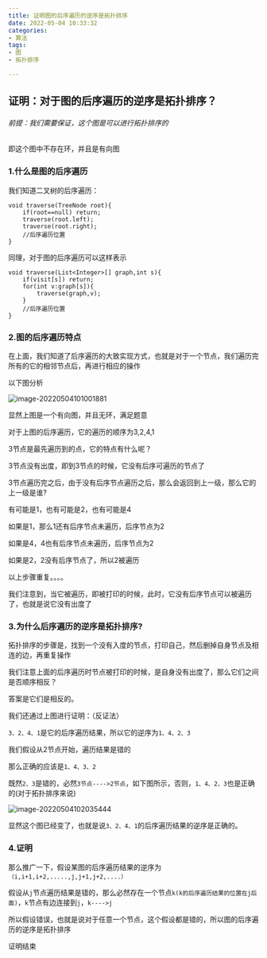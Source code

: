 ```yaml
---
title: 证明图的后序遍历的逆序是拓扑排序
date: 2022-05-04 10:33:32
categories: 
- 算法
tags: 
- 图
- 拓扑排序

---
```

## 证明：对于图的后序遍历的逆序是拓扑排序？

###### 前提：我们需要保证，这个图是可以进行拓扑排序的

即这个图中不存在环，并且是有向图

### 1.什么是图的后序遍历

我们知道二叉树的后序遍历：

```
void traverse(TreeNode root){
	if(root==null) return;
	traverse(root.left);
	traverse(root.right);
	//后序遍历位置
}
```

同理，对于图的后序遍历可以这样表示

```
void traverse(List<Integer>[] graph,int s){
	if(visit[s]) return;
	for(int v:graph[s]){
		traverse(graph,v);
	}
	//后序遍历位置
}
```

### 2.图的后序遍历特点

在上面，我们知道了后序遍历的大致实现方式，也就是对于一个节点，我们遍历完所有的它的相邻节点后，再进行相应的操作

以下图分析

![image-20220504101001881](image-20220504101001881.png)

显然上图是一个有向图，并且无环，满足题意

对于上图的后序遍历，它的遍历的顺序为3,2,4,1

3节点是最先遍历到的点，它的特点有什么呢？

3节点没有出度，即到3节点的时候，它没有后序可遍历的节点了

3节点遍历完之后，由于没有后序节点遍历之后，那么会返回到上一级，那么它的上一级是谁?

有可能是1，也有可能是2，也有可能是4

如果是1，那么1还有后序节点未遍历，后序节点为2

如果是4，4也有后序节点未遍历，后序节点为2

如果是2，2没有后序节点了，所以2被遍历

以上步骤重复。。。。

我们注意到，当它被遍历，即被打印的时候，此时，它没有后序节点可以被遍历了，也就是说它没有出度了

### 3.为什么后序遍历的逆序是拓扑排序?

拓扑排序的步骤是，找到一个没有入度的节点，打印自己，然后删掉自身节点及相连的边，再重复操作

我们注意上面的后序遍历时节点被打印的时候，是自身没有出度了，那么它们之间是否顺序相反？

答案是它们是相反的。

我们还通过上图进行证明：（反证法）

```3、2、4、1```是它的后序遍历结果，所以它的逆序为```1、4、2、3```

我们假设从2节点开始，遍历结果是错的

那么正确的应该是```1、4、3、2```

既然```2、3```是错的，必然```3节点---->2节点```，如下图所示，否则，```1、4、2、3```也是正确的(对于拓扑排序来说)

![image-20220504102035444](image-20220504102035444.png)

显然这个图已经变了，也就是说```3、2、4、1```的后序遍历结果的逆序是正确的。

### 4.证明

那么推广一下，假设某图的后序遍历结果的逆序为```（i,i+1,i+2,.....,j,j+1,j+2,....）```

假设从```j```节点遍历结果是错的，那么必然存在一个节点```k(k的后序遍历结果的位置在j后面)```，```k```节点有边连接到```j```，```k---->j```

所以假设错误，也就是说对于任意一个节点，这个假设都是错的，所以图的后序遍历的逆序是拓扑排序

证明结束